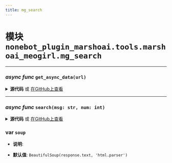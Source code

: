 ```yaml
---
title: mg_search
---
```

# **模块** `nonebot_plugin_marshoai.tools.marshoai_meogirl.mg_search`

---
### ***async func*** `get_async_data(url)`


<details>
<summary> <b>源代码</b> 或 <a href='https://github.com/LiteyukiStudio/nonebot-plugin-marshoai/tree/main/nonebot_plugin_marshoai/tools/marshoai_meogirl/mg_search.py#L12' target='_blank'>在GitHub上查看</a></summary>

```python
async def get_async_data(url):
    async with httpx.AsyncClient(timeout=None) as client:
        return await client.get(url, headers=headers)
```
</details>

---
### ***async func*** `search(msg: str, num: int)`


<details>
<summary> <b>源代码</b> 或 <a href='https://github.com/LiteyukiStudio/nonebot-plugin-marshoai/tree/main/nonebot_plugin_marshoai/tools/marshoai_meogirl/mg_search.py#L17' target='_blank'>在GitHub上查看</a></summary>

```python
async def search(msg: str, num: int):
    logger.info(f'搜索 : "{msg}" ...')
    result = ''
    url = 'https://mzh.moegirl.org.cn/index.php?search=' + urllib.parse.quote_plus(msg)
    response = await get_async_data(url)
    logger.success(f'连接"{url}"完成, 状态码 : {response.status_code}')
    if response.status_code == 200:
        '\n        萌娘百科搜索页面结构\n        div.searchresults\n        └── p ...\n        └── ul.mw-search-results                        # 若无, 证明无搜索结果\n            └── li                                      # 一个搜索结果\n                └── div.mw-search-result-heading > a    # 标题\n                └── div.mw-searchresult                 # 内容\n                └── div.mw-search-result-data\n            └── li ...\n            └── li ...\n        '
        soup = BeautifulSoup(response.text, 'html.parser')
        ul_tag = soup.find('ul', class_='mw-search-results')
        if ul_tag:
            li_tags = ul_tag.find_all('li')
            for li_tag in li_tags:
                div_heading = li_tag.find('div', class_='mw-search-result-heading')
                if div_heading:
                    a_tag = div_heading.find('a')
                    result += a_tag['title'] + '\n'
                    logger.info(f'搜索到 : "{a_tag['title']}"')
                div_result = li_tag.find('div', class_='searchresult')
                if div_result:
                    content = str(div_result).replace('<div class="searchresult">', '').replace('</div>', '')
                    content = content.replace('<span class="searchmatch">', '').replace('</span>', '')
                    result += content + '\n'
                num -= 1
                if num == 0:
                    break
            return result
        else:
            logger.info('无结果')
            return '无结果'
    elif response.status_code == 302:
        logger.info(f'"{msg}"已被重定向至"{response.headers.get('location')}"')
        from . import mg_introduce
        return await mg_introduce.introduce(msg)
    else:
        logger.error(f'网络错误, 状态码 : {response.status_code}')
        return f'网络错误, 状态码 : {response.status_code}'
```
</details>

### var `soup`

- **说明**: 

- **默认值**: `BeautifulSoup(response.text, 'html.parser')`

